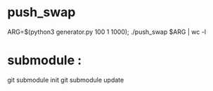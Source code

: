 # push_swap
ARG=$(python3 generator.py 100 1 1000); ./push_swap $ARG | wc -l

# submodule :
git submodule init
git submodule update
